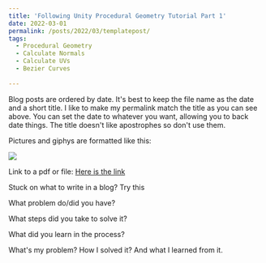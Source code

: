 ```yaml
---
title: 'Following Unity Procedural Geometry Tutorial Part 1'
date: 2022-03-01
permalink: /posts/2022/03/templatepost/
tags:
  - Procedural Geometry
  - Calculate Normals
  - Calculate UVs
  - Bezier Curves 
  
---
```


Blog posts are ordered by date. It's best to keep the file name as the date and a short title. I like to make my permalink  match the title as you can see above. You can set the date to whatever you want, allowing you to back date things. The title doesn't like apostrophes so don't use them. 


 Pictures and giphys are formatted like this:

![](https://yoururl/images/filename.jpg)


Link to a pdf or file: 
[Here is the link](https://yoururl/files/filename.pdf) 

Stuck on what to write in a blog? Try this

What problem do/did you have? 

What steps did you take to solve it?

What did you learn in the process?

What's my problem?
How I solved it?
And what I learned from it. 